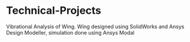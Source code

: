 # Technical-Projects
Vibrational Analysis of Wing. Wing designed using SolidWorks and Ansys Design Modeller, simulation done using Ansys Modal
